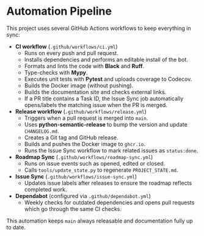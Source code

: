 # Automation Pipeline

This project uses several GitHub Actions workflows to keep everything in sync:

* **CI workflow** (`.github/workflows/ci.yml`)
  * Runs on every push and pull request.
  * Installs dependencies and performs an editable install of the bot.
  * Formats and lints the code with **Black** and **Ruff**.
  * Type-checks with **Mypy**.
  * Executes unit tests with **Pytest** and uploads coverage to Codecov.
  * Builds the Docker image (without pushing).
  * Builds the documentation site and checks external links.
  * If a PR title contains a Task ID, the Issue Sync job automatically opens/labels the matching issue when the PR is merged.
* **Release workflow** (`.github/workflows/release.yml`)
  * Triggers when a pull request is merged into `main`.
  * Uses **python-semantic-release** to bump the version and update `CHANGELOG.md`.
  * Creates a Git tag and GitHub release.
  * Builds and pushes the Docker image to `ghcr.io`.
  * Runs the Issue Sync workflow to mark related issues as `status:done`.
* **Roadmap Sync** (`.github/workflows/roadmap-sync.yml`)
  * Runs on issue events such as opened, edited or closed.
  * Calls `tools/update_state.py` to regenerate `PROJECT_STATE.md`.
* **Issue Sync** (`.github/workflows/issue-sync.yml`)
  * Updates issue labels after releases to ensure the roadmap reflects completed work.
* **Dependabot** (configured via `.github/dependabot.yml`)
  * Weekly checks for outdated dependencies and opens pull requests which go through the same CI checks.

This automation keeps `main` always releasable and documentation fully up to date.
